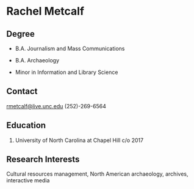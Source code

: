# Rachel Metcalf

## Degree

* B.A. Journalism and Mass Communications

* B.A. Archaeology

* Minor in Information and Library Science

## Contact

rmetcalf@live.unc.edu (252)-269-6564

## Education 

1. University of North Carolina at Chapel Hill c/o 2017

## Research Interests

Cultural resources management, North American archaeology, archives, interactive media


